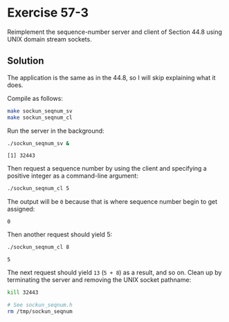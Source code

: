 # Exercise 57-3

Reimplement the sequence-number server and client of Section 44.8 using UNIX
domain stream sockets.

## Solution

The application is the same as in the 44.8, so I will skip explaining what
it does.

Compile as follows:

```bash
make sockun_seqnum_sv
make sockun_seqnum_cl
```

Run the server in the background:

```bash
./sockun_seqnum_sv &
```

```
[1] 32443
```

Then request a sequence number by using the client and specifying a
positive integer as a command-line argument:

```bash
./sockun_seqnum_cl 5
```

The output will be `0` because that is where sequence number begin to
get assigned:

```
0
```

Then another request should yield 5:

```bash
./sockun_seqnum_cl 8
```

```
5
```

The next request should yield `13` (`5 + 8`) as a result, and so on.
Clean up by terminating the server and removing the UNIX socket pathname:

```bash
kill 32443

# See sockun_seqnum.h
rm /tmp/sockun_seqnum
```

